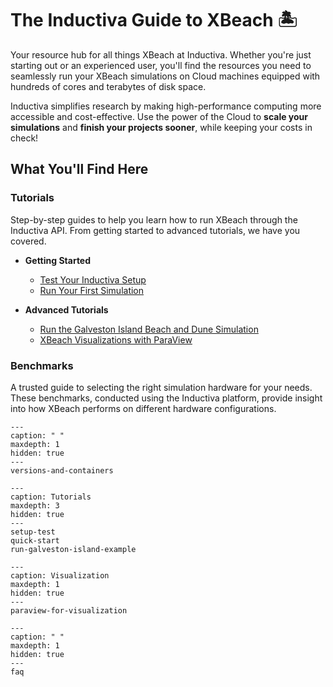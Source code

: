 # The Inductiva Guide to XBeach 🏝️
Your resource hub for all things XBeach at Inductiva. Whether you're just starting out or an experienced user, you'll find the resources you need to seamlessly run your XBeach simulations on Cloud machines equipped with hundreds of cores and terabytes of disk space.

Inductiva simplifies research by making high-performance computing more accessible and cost-effective. Use the power of the Cloud to **scale your simulations** and **finish your projects sooner**, while keeping your costs in check! 

## What You'll Find Here

### Tutorials
Step-by-step guides to help you learn how to run XBeach through the Inductiva API. From getting started to advanced tutorials, we have you covered.

* **Getting Started**
    - [Test Your Inductiva Setup](https://inductiva.ai/guides/xbeach/setup-test)
    - [Run Your First Simulation](https://inductiva.ai/guides/xbeach/quick-start)

* **Advanced Tutorials**
    - [Run the Galveston Island Beach and Dune Simulation](https://inductiva.ai/guides/xbeach/run-galveston-island-example)
    - [XBeach Visualizations with ParaView](https://inductiva.ai/guides/xbeach/paraview-for-visualization)

### Benchmarks
A trusted guide to selecting the right simulation hardware for your needs. These benchmarks, conducted using the Inductiva platform, provide insight into how XBeach performs on different hardware configurations.


```{toctree}
---
caption: " "
maxdepth: 1
hidden: true
---
versions-and-containers
```

```{toctree}
---
caption: Tutorials
maxdepth: 3
hidden: true
---
setup-test
quick-start
run-galveston-island-example
```

```{toctree}
---
caption: Visualization
maxdepth: 1
hidden: true
---
paraview-for-visualization
```

```{toctree}
---
caption: " "
maxdepth: 1
hidden: true
---
faq
```
